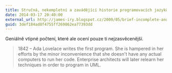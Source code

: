 ```yaml
---
title: Stručná, nekompletní a zavádějící historie programovacích jazyků
date: 2014-03-17 20:40:00
external_url: http://james-iry.blogspot.cz/2009/05/brief-incomplete-and-mostly-wrong.html
guid: 3def184ad8f4755ff269862ea77393dd
---
```


Geniálně vtipné počtení, které ale ocení pouze ti nejzasvěcenější.

> 1842 – Ada Lovelace writes the first program. She is hampered in her efforts by the minor inconvenience that she doesn't have any actual computers to run her code. Enterprise architects will later relearn her techniques in order to program in UML.
